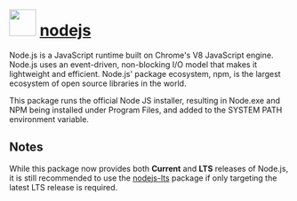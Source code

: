 # <img src="https://cdn.jsdelivr.net/gh/chocolatey-community/chocolatey-packages@ba5adf020e09cd0e51107206ef3ec390035a6e90/icons/nodejs.png" width="48" height="48"/> [nodejs](https://chocolatey.org/packages/nodejs)


Node.js is a JavaScript runtime built on Chrome's V8 JavaScript engine. Node.js uses an event-driven, non-blocking I/O model that makes it lightweight and efficient. Node.js' package ecosystem, npm, is the largest ecosystem of open source libraries in the world.

This package runs the official Node JS installer, resulting in Node.exe and NPM being installed under Program Files, and added to the SYSTEM PATH environment variable.

## Notes
While this package now provides both **Current** and **LTS** releases of Node.js, it is still recommended to use the [nodejs-lts][] package if only targeting the latest LTS release is required.

[nodejs-lts]: https://chocolatey.org/packages/nodejs-lts "Node.js LTS Package"
